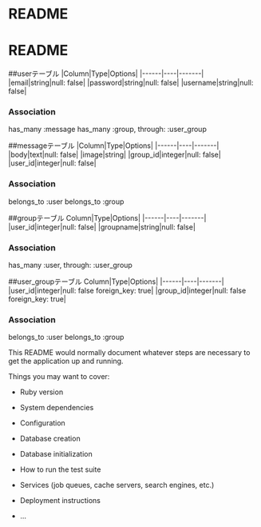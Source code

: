 # README

# README
##userテーブル
|Column|Type|Options|
|------|----|-------|
|email|string|null: false|
|password|string|null: false|
|username|string|null: false|
### Association
  has_many :message
  has_many :group, through: :user_group
  
##messageテーブル
|Column|Type|Options|
|------|----|-------|
|body|text|null: false|
|image|string|
|group_id|integer|null: false|
|user_id|integer|null: false|
### Association
  belongs_to :user
  belongs_to :group

##groupテーブル
Column|Type|Options|
|------|----|-------|
|user_id|integer|null: false|
|groupname|string|null: false|
### Association
  has_many :user, through: :user_group

##user_groupテーブル
Column|Type|Options|
|------|----|-------|
|user_id|integer|null: false foreign_key: true|
|group_id|integer|null: false foreign_key: true|
### Association
  belongs_to :user
  belongs_to :group


This README would normally document whatever steps are necessary to get the
application up and running.

Things you may want to cover:

* Ruby version

* System dependencies

* Configuration

* Database creation

* Database initialization

* How to run the test suite

* Services (job queues, cache servers, search engines, etc.)

* Deployment instructions

* ...
